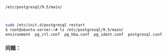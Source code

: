 ### 


```bash
/etc/postgresql/9.5/main/



sudo /etc/init.d/postgresql restart
$ root@ubuntu-server:~# ls /etc/postgresql/9.5/main/
environment  pg_ctl.conf  pg_hba.conf  pg_ident.conf  postgresql.conf  start.conf

```


### 问题：
>
>
>
>
>
>
>
>
>
>

